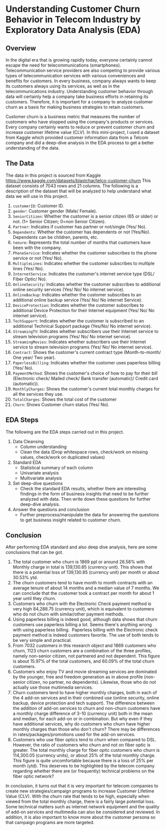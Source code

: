 # Understanding Customer Churn Behavior in Telecom Industry by Exploratory Data Analysis (EDA)

## Overview
In the digital era that is growing rapidly today, everyone certainly cannot escape the need for telecommunications (smartphones). Telecommunication service providers are also competing to provide various types of telecommunication services with various conveniences and benefits for customers. In every business,  company always wants to keep its customers always using its services, as well as in the telecommunications industry. Understanding customer behavior through data will certainly help a company take business efforts in retaining its customers. Therefore, it is important for a company to analyze customer churn as a basis for making business strategies to retain customers.

Customer churn is a business metric that measures the number of customers who have stopped using the company's products or services. Every company certainly wants to reduce or prevent customer churn and increase customer lifetime value (CLV). In this mini-project, I used a dataset from Kaggle which provided customer information data from a Telcom company and did a deep-dive analysis in the EDA process to get a better understanding of the data.


## The Data
The data in this project is sourced from Kaggle https://www.kaggle.com/datasets/blastchar/telco-customer-churn
This dataset consists of 7043 rows and 21 columns. The following is a description of the dataset that will be analyzed to help understand what data we will use in this project.
1. `customerID`: Customer ID.
2. `gender`: Customer gender (Male/ Female).
3. `SeniorCitizen`: Whether the customer is a senior citizen (65 or older) or not. (1= Senior Citizen; 0=non Senior Citizen).
4. `Partner`: Indicates if customer has partner or not/single (Yes/ No).
5. `Dependents`: Whether the customer has dependents or not (Yes/No). Dependents can be children, parents, etc.
6. `tenure`: Represents the total number of months that customers have been with the company.
7. `PhoneService`: Indicates whether the customer subscribes to the phone service or not (Yes/ No).
8. `MultipleLines`: Indicates whether the customer subscribes to multiple lines (Yes/ No).
9. `InternetService`: Indicates the customer's internet service type (DSL/ Fiber Optic/ No).
10. `OnlineSecurity`: Indicates whether the customer subscribes to additional online security services (Yes/ No/ No internet service).
11. `OnlineBackup`: Indicates whether the customer subscribes to an additional online backup service (Yes/ No/ No internet Service).
12. `DeviceProtection`: Indicates whether the customer subscribes to additional Device Protection for their Internet equipment (Yes/ No/ No internet service).
13. `TechSupport`: Indicates whether the customer is subscribed to an additional Technical Support package (Yes/No/ No internet service).
14. `StreamingTV`: Indicates whether subscribers use their Internet service to stream television programs (Yes/ No/ No internet service).
15. `StreamingMovies`: Indicates whether subscribers use their Internet service to stream television programs (Yes/ No/ No internet service).
16. `Contract`: Shows the customer's current contract type (Month-to-month/ One year/ Two year).
17. `PaperlessBilling`: Indicates whether the customer uses paperless billing (Yes/ No).
18. `PaymentMethod`: Shows the customer's choice of how to pay for their bill (Electronic check/ Mailed check/ Bank transfer (automatic)/ Credit card (automatic)).
19. `MonthlyCharges`: Shows the customer's current total monthly charges for all the services they use.
20. `TotalCharges`: Shows the total cost of the customer
21. `Churn`: Shows Customer churn status (Yes/ No).

## EDA Steps
The following are the EDA steps carried out in this project.
1. Data Cleansing
   - Column understanding
   - Clean the data (Drop whitespace rows, check/work on missing values, check/work on duplicated values)
2. Standard EDA
   - Statistical summary of each column
   - Univariate analysis
   - Multivariate analysis
3. Set deep-dive questions
   - Check the standard EDA results, whether there are interesting findings in the form of business insights that need to be further analyzed with data. Then write down these questions for further deep-dive analysis.
4. Answer the questions and conclusion
   - Further preprocess/manipulate the data for answering the questions to get business insight related to customer churn.

## Conclusion
After performing EDA standard and also deep dive analysis, here are some conclusions that can be got.

1. The total customer who churn is 1869 ppl or around 26.58% with Monthly charge in total is 139,130.85 (currency unit). This shows that there is a potential loss of 139,130.85 (currency unit) per month or about 30.53% ytd. 
2. The churn customers tend to have month to month contracts with an average tenure of about 14 months and a median value of 7 months. We can conclude that the customer took a contract per month for about 1 year until they churn.
3. Customers who churn with the Electronic Check payment method is very high 84,288.75 (currency unit), which is equivalent to customers who do not churn with similar/other payment methods.
4. Using paperless billing is indeed good, although data shows that churn customers use paperless billing a lot. Seems there's anything wrong with using paperless billing.  Paperless billing with the Electronic check payment method is indeed customers favorite. The use of both tends to be very simple and practical. 
5. From 7032 customers in this research object and 1869 customers who churn, 1123 churn customers are a combination of the three profiles, namely non-senior citizen, not partnered and not dependent. This figure is about 15.97% of the total customers, and 60.09% of the total churn customers.
6. Customers who enjoy TV and movie streaming  services are dominated by the younger, free and freedom generation as in above profile (non-senior citizen, no partner, no dependents). Likewise, those who do not actually use those multimedia services. 
7. Churn customers tend to have higher monthly charges, both in each of the 4 add-on services and in their combined use (online security, online backup, device protection and tech support). The difference between the addition of add-on services to churn and non-churn customers have a monthly charge difference of 3-10 (currency unit) both in the mean and median, for each add-on or in combination. But why even if they have additional services, why do customers who churn have higher monthly charges than those who don't churn? There may be differences in rates/packages/promotions used for the add-on services.
8. Customers who use fiber optics tend to churn when compared to DSL. However, the ratio of customers who churn and not on fiber optic is greater. The total monthly charge for fiber optic customers who churn is 114,300.05 (currency units), or about 25% of the total monthly charge. This figure is quite uncomfortable because there is a loss of 25% per month (ytd). This deserves to be highlighted by the telecom company regarding whether there are (or frequently) technical problems on the fiber optic network?

In conclusion, it turns out that it is very important for telecom companies to create new strategies/campaign programs to increase Customer Lifetime Value (CLV). With the churn rate that tends to be high, especially when viewed from the total monthly charge, there is a fairly large potential loss. Some technical matters such as internet network equipment and the quality of add-on services and multimedia can also be considered and reviewed. In addition, it is also important to know more about the customer persona so that campaign programs are more targeted.
